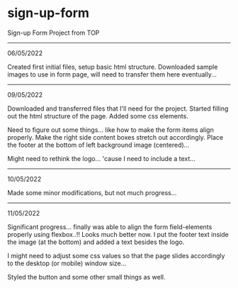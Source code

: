 # sign-up-form
Sign-up Form Project from TOP

---

06/05/2022

Created first initial files, setup basic html structure. Downloaded sample images to use in form page, will need to transfer them here eventually...

---

09/05/2022

Downloaded and transferred files that I'll need for the project. Started filling out the html structure of the page. Added some css elements.

Need to figure out some things... like how to make the form items align properly. Make the right side content boxes stretch out accordingly. Place the footer at the bottom of left background image (centered)...

Might need to rethink the logo... 'cause I need to include a text...

---

10/05/2022

Made some minor modifications, but not much progress...

---

11/05/2022

Significant progress... finally was able to align the form field-elements properly using flexbox..!! Looks much better now. I put the footer text inside the image (at the bottom) and added a text besides the logo.

I might need to adjust some css values so that the page slides accordingly to the desktop (or mobile) window size...

Styled the button and some other small things as well.

